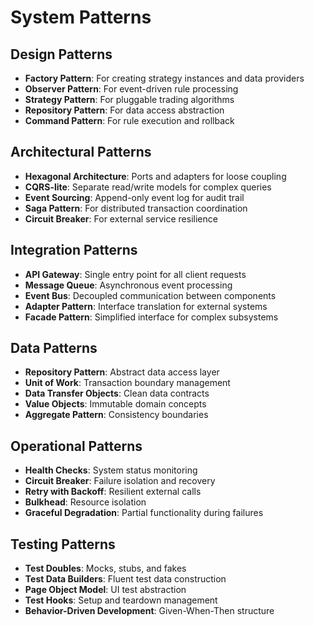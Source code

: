 # System Patterns

## Design Patterns
- **Factory Pattern**: For creating strategy instances and data providers
- **Observer Pattern**: For event-driven rule processing
- **Strategy Pattern**: For pluggable trading algorithms
- **Repository Pattern**: For data access abstraction
- **Command Pattern**: For rule execution and rollback

## Architectural Patterns
- **Hexagonal Architecture**: Ports and adapters for loose coupling
- **CQRS-lite**: Separate read/write models for complex queries
- **Event Sourcing**: Append-only event log for audit trail
- **Saga Pattern**: For distributed transaction coordination
- **Circuit Breaker**: For external service resilience

## Integration Patterns
- **API Gateway**: Single entry point for all client requests
- **Message Queue**: Asynchronous event processing
- **Event Bus**: Decoupled communication between components
- **Adapter Pattern**: Interface translation for external systems
- **Facade Pattern**: Simplified interface for complex subsystems

## Data Patterns
- **Repository Pattern**: Abstract data access layer
- **Unit of Work**: Transaction boundary management
- **Data Transfer Objects**: Clean data contracts
- **Value Objects**: Immutable domain concepts
- **Aggregate Pattern**: Consistency boundaries

## Operational Patterns
- **Health Checks**: System status monitoring
- **Circuit Breaker**: Failure isolation and recovery
- **Retry with Backoff**: Resilient external calls
- **Bulkhead**: Resource isolation
- **Graceful Degradation**: Partial functionality during failures

## Testing Patterns
- **Test Doubles**: Mocks, stubs, and fakes
- **Test Data Builders**: Fluent test data construction
- **Page Object Model**: UI test abstraction
- **Test Hooks**: Setup and teardown management
- **Behavior-Driven Development**: Given-When-Then structure

